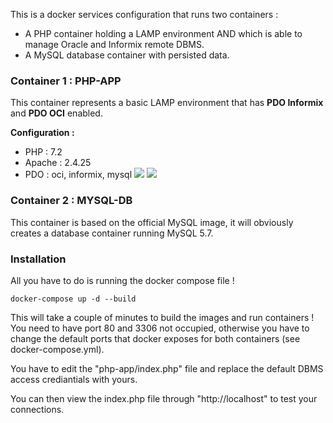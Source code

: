 This is a docker services configuration that runs two containers :
 - A PHP container holding a LAMP environment AND which is able to manage Oracle and Informix remote DBMS.
 - A MySQL database container with persisted data.

### Container 1 : PHP-APP
This container represents a basic LAMP environment that has **PDO Informix** and **PDO OCI** enabled.

**Configuration :**
* PHP : 7.2
* Apache : 2.4.25
* PDO : oci, informix, mysql
![](https://image.ibb.co/guWnYU/Fire_Shot_Capture_5_phpinfo_http_localhost.png)
![](https://image.ibb.co/f23ef9/Fire_Shot_Capture_6_phpinfo_http_localhost.png)

### Container 2 : MYSQL-DB
This container is based on the official MySQL image, it will obviously creates a database container running MySQL 5.7.

### Installation
All you have to do is running the docker compose file !

`docker-compose up -d --build`

This will take a couple of minutes to build the images and run containers ! You need to have port 80 and 3306 not occupied, otherwise you have to change the default ports that docker exposes for both containers (see docker-compose.yml).

You have to edit the "php-app/index.php" file and replace the default DBMS access crediantials with yours.

You can then view the index.php file through "http://localhost" to test your connections.
